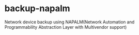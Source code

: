 # backup-napalm
Network device backup using NAPALM(Network Automation and Programmability Abstraction Layer with Multivendor support)
